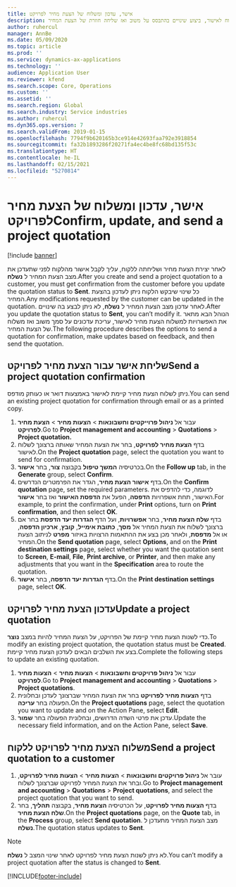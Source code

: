 ```yaml
---
title: אישר, עדכון ומשלוח של הצעת מחיר לפרויקט
description: נושא זה מספק מידע על שליחת הצעת מחיר ללקוח לאישור, ביצוע שינויים בהתבסס על משוב ואז שליחה חוזרת של הצעת המחיר.
author: ruhercul
manager: AnnBe
ms.date: 05/09/2020
ms.topic: article
ms.prod: ''
ms.service: dynamics-ax-applications
ms.technology: ''
audience: Application User
ms.reviewer: kfend
ms.search.scope: Core, Operations
ms.custom: ''
ms.assetid: ''
ms.search.region: Global
ms.search.industry: Service industries
ms.author: ruhercul
ms.dyn365.ops.version: 7
ms.search.validFrom: 2019-01-15
ms.openlocfilehash: 7794f9b620165b3ce914e42693faa792e3918854
ms.sourcegitcommit: fa32b1893286f20271fa4ec4be8fc68bd135f53c
ms.translationtype: HT
ms.contentlocale: he-IL
ms.lasthandoff: 02/15/2021
ms.locfileid: "5270814"
---
```

# <a name="confirm-update-and-send-a-project-quotation"></a><span data-ttu-id="b5c78-103">אישר, עדכון ומשלוח של הצעת מחיר לפרויקט</span><span class="sxs-lookup"><span data-stu-id="b5c78-103">Confirm, update, and send a project quotation</span></span>

[!include [banner](../includes/banner.md)]

<span data-ttu-id="b5c78-104">לאחר יצירת הצעת מחיר ושליחתה ללקוח, עליך לקבל אישור מהלקוח לפני שתעדכן את מצב הצעת המחיר ל **נשלח**.</span><span class="sxs-lookup"><span data-stu-id="b5c78-104">After you create and send a project quotation to a customer, you must get confirmation from the customer before you update the quotation status to **Sent**.</span></span> <span data-ttu-id="b5c78-105">כל שינוי שיבקש הלקוח ניתן לעדכון בהצעת המחיר.</span><span class="sxs-lookup"><span data-stu-id="b5c78-105">Any modifications requested by the customer can be updated in the quotation.</span></span> <span data-ttu-id="b5c78-106">לאחר עדכון מצב הצעת המחיר ל **נשלח**, לא ניתן לבצע בה שינויים.</span><span class="sxs-lookup"><span data-stu-id="b5c78-106">After you update the quotation status to **Sent**, you can’t modify it.</span></span> <span data-ttu-id="b5c78-107">הנוהל הבא מתאר את האפשרויות למשלוח הצעת מחיר לאישור, עריכת עדכונים על סמך משוב ואז משלוח של הצעת המחיר.</span><span class="sxs-lookup"><span data-stu-id="b5c78-107">The following procedure describes the options to send a quotation for confirmation, make updates based on feedback, and then send the quotation.</span></span>

## <a name="send-a-project-quotation-confirmation"></a><span data-ttu-id="b5c78-108">שליחת אישר עבור הצעת מחיר לפרויקט</span><span class="sxs-lookup"><span data-stu-id="b5c78-108">Send a project quotation confirmation</span></span>  

<span data-ttu-id="b5c78-109">ניתן לשלוח הצעת מחיר קיימת לאישור באמצעות דואר או כעותק מודפס.</span><span class="sxs-lookup"><span data-stu-id="b5c78-109">You can send an existing project quotation for confirmation through email or as a printed copy.</span></span> 

1. <span data-ttu-id="b5c78-110">עבור אל **ניהול פרוייקטים וחשבונאות** > **הצעות מחיר** > **הצעת מחיר לפרויקט**.</span><span class="sxs-lookup"><span data-stu-id="b5c78-110">Go to **Project management and accounting** > **Quotations** > **Project quotation.**</span></span> 
2. <span data-ttu-id="b5c78-111">בדף **הצעת מחיר לפרויקט**, בחר את הצעת המחיר שאותה ברצונך לשלוח לאישור.</span><span class="sxs-lookup"><span data-stu-id="b5c78-111">On the **Project quotation** page, select the quotation you want to send for confirmation.</span></span> 
3. <span data-ttu-id="b5c78-112">בכרטיסיה **המשך טיפול** בקבוצה **צור**, בחר **אישור**.</span><span class="sxs-lookup"><span data-stu-id="b5c78-112">On the **Follow up** tab, in the **Generate** group, select **Confirm**.</span></span> 
4. <span data-ttu-id="b5c78-113">בדף **אישור הצעת מחיר**, הגדר את הפרמטרים הנדרשים.</span><span class="sxs-lookup"><span data-stu-id="b5c78-113">On the **Confirm quotation** page, set the required parameters.</span></span> <span data-ttu-id="b5c78-114">לדוגמה, כדי להדפיס את האישור, תחת אשפרויות **הדפסה**, הפעל את **הדפסת האישור** ואז בחר **אישור**.</span><span class="sxs-lookup"><span data-stu-id="b5c78-114">For example, to print the confirmation, under **Print** options, turn on **Print confirmation**, and then select **OK**.</span></span>
5. <span data-ttu-id="b5c78-115">בדף **שלח הצעת מחיר**, בחר **אפשרויות**, ועל הדף **הגדרות יעד הדפסת** בחר אם ברצונך לשלוח את הצעת המחיר אל **מסך**, **כתובת אימייל**, **קובץ**, **ארכיון הדפסה**, או אל **מדפסת**, ולאחר מכן בצע את ההתאמות הרצויות באיזור **מפרט** לניתוב הצעת המחיר.</span><span class="sxs-lookup"><span data-stu-id="b5c78-115">On the **Send quotation** page, select **Options**, and on the **Print destination settings** page, select whether you want the quotation sent to **Screen**, **E-mail**, **File**, **Print archive**, or **Printer**, and then make any adjustments that you want in the **Specification** area to route the quotation.</span></span>
6. <span data-ttu-id="b5c78-116">בדף **הגדרות יעד הדפסה**, בחר **אישור**.</span><span class="sxs-lookup"><span data-stu-id="b5c78-116">On the **Print destination settings** page, select **OK**.</span></span>  

## <a name="update-a-project-quotation"></a><span data-ttu-id="b5c78-117">עדכון הצעת מחיר לפרויקט</span><span class="sxs-lookup"><span data-stu-id="b5c78-117">Update a project quotation</span></span>

<span data-ttu-id="b5c78-118">כדי לשנות הצעת מחיר קיימת של הפרויקט, על הצעת המחיר להיות במצב **נוצר**.</span><span class="sxs-lookup"><span data-stu-id="b5c78-118">To modify an existing project quotation, the quotation status must be **Created**.</span></span> <span data-ttu-id="b5c78-119">בצע את השלבים הבאים לעדכון הצעת מחיר קיימת.</span><span class="sxs-lookup"><span data-stu-id="b5c78-119">Complete the following steps to update an existing quotation.</span></span> 

1. <span data-ttu-id="b5c78-120">עבור אל **ניהול פרויקטים וחשבונאות** > **הצעות מחיר** > **הצעות מחיר לפרויקט**.</span><span class="sxs-lookup"><span data-stu-id="b5c78-120">Go to **Project management and accounting** > **Quotations** > **Project quotations**.</span></span>
2. <span data-ttu-id="b5c78-121">בדף **הצעות מחיר לפרויקט** בחר את הצעת המחיר שברצונך לעדכן ובחלונית הפעולה בחר **עריכה**.</span><span class="sxs-lookup"><span data-stu-id="b5c78-121">On the **Project quotations** page, select the quotation you want to update and on the Action Pane, select **Edit**.</span></span>
3. <span data-ttu-id="b5c78-122">עדכן את פרטי השדה הדרושים, ובחלונית הפעולה בחר **שמור**.</span><span class="sxs-lookup"><span data-stu-id="b5c78-122">Update the necessary field information, and on the Action Pane, select **Save**.</span></span>  

## <a name="send-a-project-quotation-to-a-customer"></a><span data-ttu-id="b5c78-123">משלוח הצעת מחיר לפרויקט ללקוח</span><span class="sxs-lookup"><span data-stu-id="b5c78-123">Send a project quotation to a customer</span></span> 

1. <span data-ttu-id="b5c78-124">עובר אל **ניהול פרויקטים וחשבונאות** > **הצעות מחיר** > **הצעות מחיר לפרויקט**, ובחר את הצעת המחיר לפרויקט שברצונך לשלוח.</span><span class="sxs-lookup"><span data-stu-id="b5c78-124">Go to **Project management and accounting** > **Quotations** > **Project quotations**, and select the project quotation that you want to send.</span></span>
2. <span data-ttu-id="b5c78-125">בדף **הצעות מחיר לפרויקט**, על הכרטיסיה **הצעת מחיר**, בקבוצה **תהליך**, בחר **שלח הצעת מחיר**.</span><span class="sxs-lookup"><span data-stu-id="b5c78-125">On the **Project quotations** page, on the **Quote** tab, in the **Process** group, select **Send quotation**.</span></span> <span data-ttu-id="b5c78-126">מצב הצעת המחיר מתעדכן ל **נשלח**.</span><span class="sxs-lookup"><span data-stu-id="b5c78-126">The quotation status updates to **Sent**.</span></span>

> [!NOTE]
> <span data-ttu-id="b5c78-127">לא ניתן לשנות הצעת מחיר לפרויקט לאחר שינוי המצב ל **נשלח**.</span><span class="sxs-lookup"><span data-stu-id="b5c78-127">You can’t modify a project quotation after the status is changed to **Sent**.</span></span>


[!INCLUDE[footer-include](../includes/footer-banner.md)]